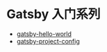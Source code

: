 # Gatsby 入门系列

- [gatsby-hello-world](./packages/gatsby-hello-world/)
- [gatsby-project-config](./packages/gatsby-project-config/)
